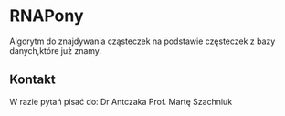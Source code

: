 # RNAPony
Algorytm do znajdywania cząsteczek na podstawie częsteczek 
z bazy danych,które już znamy.

## Kontakt
W razie pytań pisać do:
Dr Antczaka
Prof. Martę Szachniuk